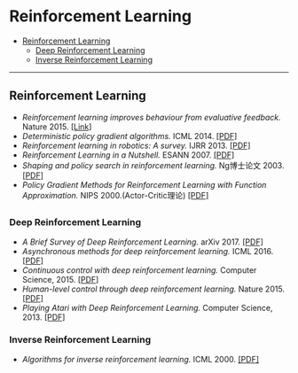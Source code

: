 # Reinforcement Learning

- [Reinforcement Learning](#reinforcement-learning)
  + [Deep Reinforcement Learning](#deep-reinforcement-learning)
  - [Inverse Reinforcement Learning](#inverse-reinforcement-learning)
--- ---

## Reinforcement Learning 

- *Reinforcement learning improves behaviour from evaluative feedback.* Nature 2015. [[Link]](http://www.nature.com/nature/journal/v521/n7553/abs/nature14540.html)
- *Deterministic policy gradient algorithms.* ICML 2014. [[PDF]](http://proceedings.mlr.press/v32/silver14.pdf)
- *Reinforcement learning in robotics: A survey.* IJRR 2013. [[PDF]](https://pdfs.semanticscholar.org/b13f/191aef22f4e2dc95d3ac9f2eed0da56cceb6.pdf)
- *Reinforcement Learning in a Nutshell.* ESANN 2007. [[PDF]](http://image.diku.dk/igel/paper/RLiaN.pdf)
- *Shaping and policy search in reinforcement learning.* Ng博士论文 2003. [[PDF]](http://rll.berkeley.edu/deeprlcourse/docs/ng-thesis.pdf)
- *Policy Gradient Methods for Reinforcement Learning with Function Approximation.* NIPS 2000.(Actor-Critic理论) [[PDF]](http://mlg.eng.cam.ac.uk/rowan/files/rl/PolicyGradientMatejAnnotations.pdf)

##

### Deep Reinforcement Learning

- *A Brief Survey of Deep Reinforcement Learning.* arXiv 2017. [[PDF]](https://arxiv.org/pdf/1708.05866v1.pdf)
- *Asynchronous methods for deep reinforcement learning.* ICML 2016. [[PDF]](http://proceedings.mlr.press/v48/mniha16.pdf)
- *Continuous control with deep reinforcement learning.* Computer Science, 2015. [[PDF]](https://arxiv.org/pdf/1509.02971.pdf)
- *Human-level control through deep reinforcement learning.* Nature 2015. [[PDF]](http://www.davidqiu.com:8888/research/nature14236.pdf)
- *Playing Atari with Deep Reinforcement Learning.* Computer Science, 2013. [[PDF]](https://arxiv.org/pdf/1312.5602.pdf)

### Inverse Reinforcement Learning
- *Algorithms for inverse reinforcement learning.* ICML 2000. [[PDF]](http://ai.stanford.edu/~ang/papers/icml00-irl.pdf)

